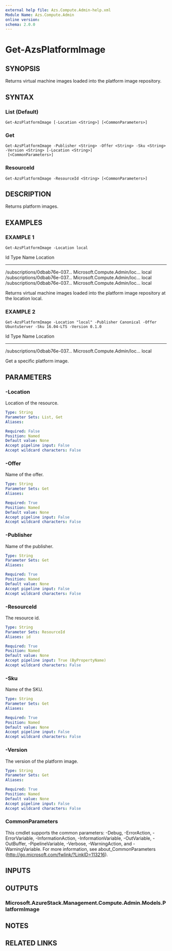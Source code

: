 ```yaml
---
external help file: Azs.Compute.Admin-help.xml
Module Name: Azs.Compute.Admin
online version: 
schema: 2.0.0
---
```


# Get-AzsPlatformImage

## SYNOPSIS
Returns virtual machine images loaded into the platform image repository.

## SYNTAX

### List (Default)
```
Get-AzsPlatformImage [-Location <String>] [<CommonParameters>]
```

### Get
```
Get-AzsPlatformImage -Publisher <String> -Offer <String> -Sku <String> -Version <String> [-Location <String>]
 [<CommonParameters>]
```

### ResourceId
```
Get-AzsPlatformImage -ResourceId <String> [<CommonParameters>]
```

## DESCRIPTION
Returns platform images.

## EXAMPLES

### EXAMPLE 1
```
Get-AzsPlatformImage -Location local
```

Id                             Type                           Name                           Location
--                             ----                           ----                           --------
/subscriptions/0dbab76e-037...
Microsoft.Compute.Admin/loc... 
local
/subscriptions/0dbab76e-037...
Microsoft.Compute.Admin/loc... 
local
/subscriptions/0dbab76e-037...
Microsoft.Compute.Admin/loc... 
local

Returns virtual machine images loaded into the platform image repository at the location local.

### EXAMPLE 2
```
Get-AzsPlatformImage -Location "local" -Publisher Canonical -Offer UbuntuServer -Sku 16.04-LTS -Version 0.1.0
```

Id                             Type                           Name                           Location
--                             ----                           ----                           --------
/subscriptions/0dbab76e-037...
Microsoft.Compute.Admin/loc... 
local

Get a specific platform image.

## PARAMETERS

### -Location
Location of the resource.

```yaml
Type: String
Parameter Sets: List, Get
Aliases: 

Required: False
Position: Named
Default value: None
Accept pipeline input: False
Accept wildcard characters: False
```

### -Offer
Name of the offer.

```yaml
Type: String
Parameter Sets: Get
Aliases: 

Required: True
Position: Named
Default value: None
Accept pipeline input: False
Accept wildcard characters: False
```

### -Publisher
Name of the publisher.

```yaml
Type: String
Parameter Sets: Get
Aliases: 

Required: True
Position: Named
Default value: None
Accept pipeline input: False
Accept wildcard characters: False
```

### -ResourceId
The resource id.

```yaml
Type: String
Parameter Sets: ResourceId
Aliases: id

Required: True
Position: Named
Default value: None
Accept pipeline input: True (ByPropertyName)
Accept wildcard characters: False
```

### -Sku
Name of the SKU.

```yaml
Type: String
Parameter Sets: Get
Aliases: 

Required: True
Position: Named
Default value: None
Accept pipeline input: False
Accept wildcard characters: False
```

### -Version
The version of the platform image.

```yaml
Type: String
Parameter Sets: Get
Aliases: 

Required: True
Position: Named
Default value: None
Accept pipeline input: False
Accept wildcard characters: False
```

### CommonParameters
This cmdlet supports the common parameters: -Debug, -ErrorAction, -ErrorVariable, -InformationAction, -InformationVariable, -OutVariable, -OutBuffer, -PipelineVariable, -Verbose, -WarningAction, and -WarningVariable. For more information, see about_CommonParameters (http://go.microsoft.com/fwlink/?LinkID=113216).

## INPUTS

## OUTPUTS

### Microsoft.AzureStack.Management.Compute.Admin.Models.PlatformImage

## NOTES

## RELATED LINKS

